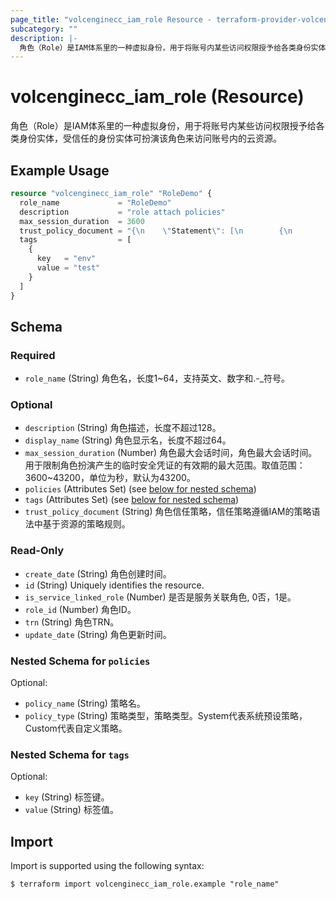 ```yaml
---
page_title: "volcenginecc_iam_role Resource - terraform-provider-volcenginecc"
subcategory: ""
description: |-
  角色（Role）是IAM体系里的一种虚拟身份，用于将账号内某些访问权限授予给各类身份实体，受信任的身份实体可扮演该角色来访问账号内的云资源。
---
```


# volcenginecc_iam_role (Resource)

角色（Role）是IAM体系里的一种虚拟身份，用于将账号内某些访问权限授予给各类身份实体，受信任的身份实体可扮演该角色来访问账号内的云资源。

## Example Usage

```terraform
resource "volcenginecc_iam_role" "RoleDemo" {
  role_name             = "RoleDemo"
  description           = "role attach policies"
  max_session_duration  = 3600
  trust_policy_document = "{\n    \"Statement\": [\n        {\n            \"Effect\": \"Allow\",\n            \"Action\": [\n                \"sts:AssumeRole\"\n            ],\n            \"Principal\": {\n                \"IAM\": [\n                    \"trn:iam::20000000xx:root\"\n                ]\n            }\n        }\n    ]\n}"
  tags                  = [
    {
      key   = "env"
      value = "test"
    }
  ]
}
```

<!-- schema generated by tfplugindocs -->
## Schema

### Required

- `role_name` (String) 角色名，长度1~64，支持英文、数字和.-_符号。

### Optional

- `description` (String) 角色描述，长度不超过128。
- `display_name` (String) 角色显示名，长度不超过64。
- `max_session_duration` (Number) 角色最大会话时间，角色最大会话时间。用于限制角色扮演产生的临时安全凭证的有效期的最大范围。取值范围：3600~43200，单位为秒，默认为43200。
- `policies` (Attributes Set) (see [below for nested schema](#nestedatt--policies))
- `tags` (Attributes Set) (see [below for nested schema](#nestedatt--tags))
- `trust_policy_document` (String) 角色信任策略，信任策略遵循IAM的策略语法中基于资源的策略规则。

### Read-Only

- `create_date` (String) 角色创建时间。
- `id` (String) Uniquely identifies the resource.
- `is_service_linked_role` (Number) 是否是服务关联角色, 0否，1是。
- `role_id` (Number) 角色ID。
- `trn` (String) 角色TRN。
- `update_date` (String) 角色更新时间。

<a id="nestedatt--policies"></a>
### Nested Schema for `policies`

Optional:

- `policy_name` (String) 策略名。
- `policy_type` (String) 策略类型，策略类型。System代表系统预设策略，Custom代表自定义策略。


<a id="nestedatt--tags"></a>
### Nested Schema for `tags`

Optional:

- `key` (String) 标签键。
- `value` (String) 标签值。

## Import

Import is supported using the following syntax:

```shell
$ terraform import volcenginecc_iam_role.example "role_name"
```